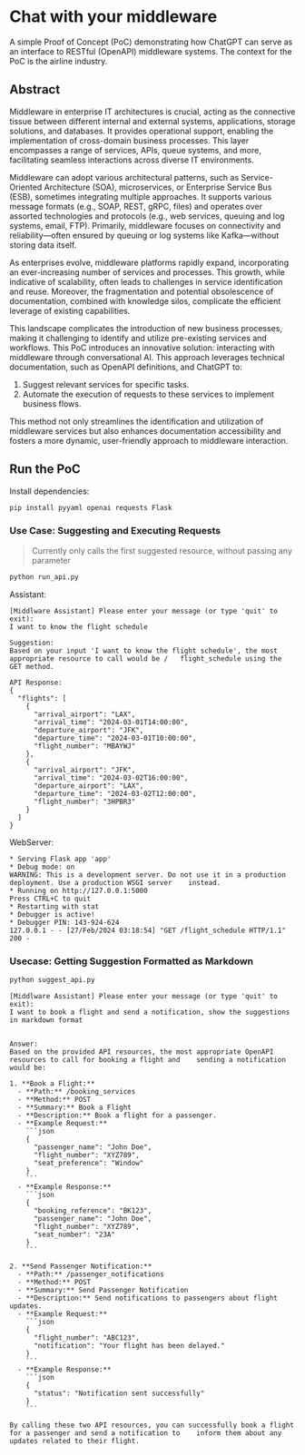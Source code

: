 # Chat with your middleware

A simple Proof of Concept (PoC) demonstrating how ChatGPT can serve as an interface to RESTful (OpenAPI) middleware systems. The context for the PoC is the airline industry.

## Abstract

Middleware in enterprise IT architectures is crucial, acting as the connective tissue between different internal and external systems, applications, storage solutions, and databases. It provides operational support, enabling the implementation of cross-domain business processes. This layer encompasses a range of services, APIs, queue systems, and more, facilitating seamless interactions across diverse IT environments.

Middleware can adopt various architectural patterns, such as Service-Oriented Architecture (SOA), microservices, or Enterprise Service Bus (ESB), sometimes integrating multiple approaches. It supports various message formats (e.g., SOAP, REST, gRPC, files) and operates over assorted technologies and protocols (e.g., web services, queuing and log systems, email, FTP). Primarily, middleware focuses on connectivity and reliability—often ensured by queuing or log systems like Kafka—without storing data itself.

As enterprises evolve, middleware platforms rapidly expand, incorporating an ever-increasing number of services and processes. This growth, while indicative of scalability, often leads to challenges in service identification and reuse. Moreover, the fragmentation and potential obsolescence of documentation, combined with knowledge silos, complicate the efficient leverage of existing capabilities.

This landscape complicates the introduction of new business processes, making it challenging to identify and utilize pre-existing services and workflows. This PoC introduces an innovative solution: interacting with middleware through conversational AI. This approach leverages technical documentation, such as OpenAPI definitions, and ChatGPT to:

1. Suggest relevant services for specific tasks.
2. Automate the execution of requests to these services to implement business flows.

This method not only streamlines the identification and utilization of middleware services but also enhances documentation accessibility and fosters a more dynamic, user-friendly approach to middleware interaction.

## Run the PoC

Install dependencies:

```bash
pip install pyyaml openai requests Flask
```
### Use Case: Suggesting and Executing Requests

> Currently only calls the first suggested resource, without passing any parameter

```bash
python run_api.py
```

Assistant:

```text
[Middlware Assistant] Please enter your message (or type 'quit' to exit):
I want to know the flight schedule

Suggestion:
Based on your input 'I want to know the flight schedule', the most appropriate resource to call would be /   flight_schedule using the GET method.

API Response:
{
  "flights": [
    {
      "arrival_airport": "LAX",
      "arrival_time": "2024-03-01T14:00:00",
      "departure_airport": "JFK",
      "departure_time": "2024-03-01T10:00:00",
      "flight_number": "MBAYWJ"
    },
    {
      "arrival_airport": "JFK",
      "arrival_time": "2024-03-02T16:00:00",
      "departure_airport": "LAX",
      "departure_time": "2024-03-02T12:00:00",
      "flight_number": "3HPBR3"
    }
  ]
}
```

WebServer:

```text
* Serving Flask app 'app'
* Debug mode: on
WARNING: This is a development server. Do not use it in a production deployment. Use a production WSGI server    instead.
* Running on http://127.0.0.1:5000
Press CTRL+C to quit
* Restarting with stat
* Debugger is active!
* Debugger PIN: 143-924-624
127.0.0.1 - - [27/Feb/2024 03:18:54] "GET /flight_schedule HTTP/1.1" 200 -
```


### Usecase: Getting Suggestion Formatted as Markdown

```bash
python suggest_api.py
```

```text
[Middlware Assistant] Please enter your message (or type 'quit' to exit):
I want to book a flight and send a notification, show the suggestions in markdown format


Answer:
Based on the provided API resources, the most appropriate OpenAPI resources to call for booking a flight and    sending a notification would be:

1. **Book a Flight:**
  - **Path:** /booking_services
  - **Method:** POST
  - **Summary:** Book a Flight
  - **Description:** Book a flight for a passenger.
  - **Example Request:**
    ```json
    {
      "passenger_name": "John Doe",
      "flight_number": "XYZ789",
      "seat_preference": "Window"
    }
    ```
  - **Example Response:**
    ```json
    {
      "booking_reference": "BK123",
      "passenger_name": "John Doe",
      "flight_number": "XYZ789",
      "seat_number": "23A"
    }
    ```

2. **Send Passenger Notification:**
  - **Path:** /passenger_notifications
  - **Method:** POST
  - **Summary:** Send Passenger Notification
  - **Description:** Send notifications to passengers about flight updates.
  - **Example Request:**
    ```json
    {
      "flight_number": "ABC123",
      "notification": "Your flight has been delayed."
    }
    ```
  - **Example Response:**
    ```json
    {
      "status": "Notification sent successfully"
    }
    ```

By calling these two API resources, you can successfully book a flight for a passenger and send a notification to    inform them about any updates related to their flight.
```
